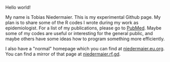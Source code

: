 Hello world!

My name is Tobias Niedermaier. This is my experimental Github page. My plan is to share some of the R codes I wrote during my work as epidemiologist. For a list of my publications, please go to [PubMed](https://pubmed.ncbi.nlm.nih.gov/?term=niedermaier+tobias&sort=date). Maybe some of my codes are useful or interesting for the general public, and maybe others have some ideas how to program something more efficiently.

I also have a "normal" homepage which you can find at [niedermaier.eu.org](https://niedermaier.eu.org). You can find a mirror of that page at [niedermaier.rf.gd](https://niedermaier.rf.gd).
